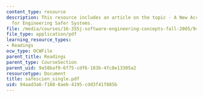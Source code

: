 ```yaml
---
content_type: resource
description: This resource includes an article on the topic - A New Accident Model
  for Engineering Safer Systems.
file: /media/courses/16-355j-software-engineering-concepts-fall-2005/94aad3a6f1888aeb4195cdd3f41f885b_safescien_single.pdf
file_type: application/pdf
learning_resource_types:
- Readings
ocw_type: OCWFile
parent_title: Readings
parent_type: CourseSection
parent_uid: 9a58baf9-6f75-cdf6-103b-4fc8e13305a2
resourcetype: Document
title: safescien_single.pdf
uid: 94aad3a6-f188-8aeb-4195-cdd3f41f885b
---
```

